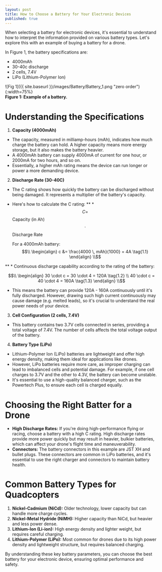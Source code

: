 ```yaml
---
layout: post
title: How to Choose a Battery for Your Electronic Devices
published: true
---
```


When selecting a battery for electronic devices, it's essential to understand how to interpret the information provided on various 
battery types. Let's explore this with an example of buying a battery for a drone.

In Figure 1, the battery specifications are:

* 4000mAh
* 30-40c discharge
* 2 cells, 7.4V
* LiPo (Lithium-Polymer Ion)

![Fig 1]({{ site.baseurl }}/images/Battery/Battery_1.png "zero order"){:width=75%}  
**Figure 1: Example of a battery.**

# Understanding the Specifications

1. **Capacity (4000mAh)**
  * The capacity, measured in milliamp-hours (mAh), indicates how much charge the battery can hold.
A higher capacity means more energy storage, but it also makes the battery heavier.
  * A 4000mAh battery can supply 4000mA of current for one hour, or 2000mA for two hours, and so on.
  * Essentially, a higher mAh rating means the device can run longer or power a more demanding device.

2. **Discharge Rate (30-40C)**
  * The C rating shows how quickly the battery can be discharged without being damaged.
It represents a multiplier of the battery's capacity.
  * Here's how to calculate the C rating:
  **  * $$C = $$ Capacity (in Ah) $$\cdot$$ Discharge Rate

      For a 4000mAh battery: 
$$\\
\begin{align}
c &= \frac{4000 \, mAh}{1000} = 4A \tag{1.1}
\end{align}
\\$$

   ** * Continuous discharge capability according to the rating of the battery:
      
$$\\
\begin{align}
30 \cdot c = 30 \cdot 4 = 120A   \tag{1.2} \\
40 \cdot c = 40 \cdot 4 = 160A   \tag{1.3}
\end{align}
\\$$


   * This means the battery can provide 120A - 160A continuously until it's fully discharged.
However, drawing such high current continuously may cause damage (e.g. melted leads), so it's crucial to understand the real power needs of your device.

3. **Cell Configuration (2 cells, 7.4V)**
  * This battery contains two 3.7V cells connected in series, providing a total voltage of 7.4V.
The number of cells affects the total voltage output of the battery.

4. **Battery Type (LiPo)**
  * Lithium-Polymer Ion (LiPo) batteries are lightweight and offer high energy density, making them ideal for applications like drones.
  * However, LiPo batteries require more care, as improper charging can lead to imbalanced cells and potential damage.
For example, if one cell charges to 3.7V and the other to 4.3V, the battery can become unstable.
  * It's essential to use a high-quality balanced charger, such as the Powertech Plus, to ensure each cell is charged equally.

# Choosing the Right Batter for a Drone

* **High Discharge Rates:** If you're doing high-performance flying or racing, choose a battery with a high C rating.
High discharge rates provide more power quickly but may result in heavier, bulkier batteries, which can affect your drone's flight time and maneuverability.
* **Connectors:** The battery connectors in this example are JST XH and bullet plugs. These connectors are common in LiPo batteries, and it's essential
to use the right charger and connectors to maintain battery health.

# Common Battery Types for Quadcopters

1. **Nickel-Cadmium (NiCd):** Older technology, lower capacity but can handle more charge cycles.
2. **Nickel-Metal Hydride (NiMH):** Higher capacity than NiCd, but heavier and less power dense.
3. **Lithium-Ion (Li-ion):** High energy density and lighter weight, but requires careful charging.
4. **Lithium-Polymer (LiPo):** Most common for drones due to its high power density and lightweight structure, but requires balanced charging.

By understanding these key battery parameters, you can choose the best battery for your electronic device, ensuring optimal performance and safety.


